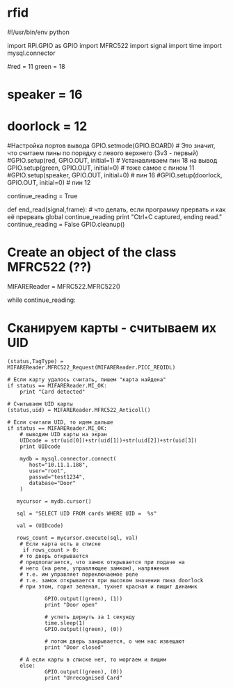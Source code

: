 # rfid
#!/usr/bin/env python

import RPi.GPIO as GPIO
import MFRC522
import signal
import time
import mysql.connector

#red = 11
green = 18
# speaker = 16
# doorlock = 12


#Настройка портов вывода
GPIO.setmode(GPIO.BOARD) # Это значит, что считаем пины по порядку с левого верхнего (3v3 - первый)
#GPIO.setup(red, GPIO.OUT, initial=1) # Устанавливаем пин 18 на вывод
GPIO.setup(green, GPIO.OUT, initial=0) # тоже самое с пином 11
#GPIO.setup(speaker, GPIO.OUT, initial=0) # пин 16
#GPIO.setup(doorlock, GPIO.OUT, initial=0) # пин 12

continue_reading = True

def end_read(signal,frame): # что делать, если программу прервать и как её прервать
    global continue_reading
    print "Ctrl+C captured, ending read."
    continue_reading = False
    GPIO.cleanup()

# Create an object of the class MFRC522 (??)
MIFAREReader = MFRC522.MFRC522()

while continue_reading:

# Сканируем карты - считываем их UID
    (status,TagType) = MIFAREReader.MFRC522_Request(MIFAREReader.PICC_REQIDL)

    # Если карту удалось считать, пишем "карта найдена"
    if status == MIFAREReader.MI_OK:
        print "Card detected"

    # Считываем UID карты
    (status,uid) = MIFAREReader.MFRC522_Anticoll()

    # Если считали UID, то идем дальше
    if status == MIFAREReader.MI_OK:
        # выводим UID карты на экран
        UIDcode = str(uid[0])+str(uid[1])+str(uid[2])+str(uid[3])
        print UIDcode

        mydb = mysql.connector.connect(
           host="10.11.1.188",
           user="root",
           passwd="test1234",
           database="Door"
        )

       mycursor = mydb.cursor()

       sql = "SELECT UID FROM cards WHERE UID =  %s"

       val = (UIDcode)

       rows_count = mycursor.execute(sql, val)        
        # Если карта есть в списке
         if rows_count > 0:
        # то дверь открывается
        # предполагается, что замок открывается при подаче на
        # него (на реле, управляющее замком), напряжения
        # т.е. им управляет переключаемое реле
        # т.е. замок открывается при высоком значении пина doorlock
        # при этом, горит зеленая, тухнет красная и пищит динамик

                GPIO.output((green), (1))
                print "Door open"

                # успеть дернуть за 1 секунду
                time.sleep(1)
                GPIO.output((green), (0))

                # потом дверь закрывается, о чем нас извещают
                print "Door closed"

        # А если карты в списке нет, то моргаем и пищим
        else:
                GPIO.output((green), (0))
                print "Unrecognised Card"
